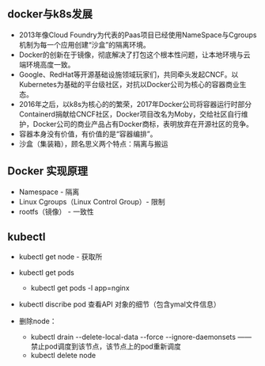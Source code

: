 ## docker与k8s发展

- 2013年像Cloud Foundry为代表的Paas项目已经使用NameSpace与Cgroups机制为每一个应用创建“沙盒”的隔离环境。
- Docker的创新在于镜像，彻底解决了打包这个根本性问题，让本地环境与云端环境高度一致。
- Google、RedHat等开源基础设施领域玩家们，共同牵头发起CNCF。以Kubernetes为基础的平台级社区，对抗以Docker公司为核心的容器商业生态。
- 2016年之后，以k8s为核心的的繁荣，2017年Docker公司将容器运行时部分Containerd捐献给CNCF社区，Docker项目改名为Moby，交给社区自行维护，Docker公司的商业产品占有Docker商标，表明放弃在开源社区的竞争。
- 容器本身没有价值，有价值的是“容器编排”。
- 沙盒（集装箱），顾名思义两个特点：隔离与搬运

## Docker 实现原理

- Namespace - 隔离
- Linux Cgroups（Linux Control Group）- 限制
- rootfs（镜像） - 一致性

## kubectl

- kubectl get node - 获取所

- kubectl get pods

  - kubectl get pods -l app=nginx

- kubectl discribe pod <pod-name>   查看API 对象的细节（包含ymal文件信息）

- 删除node：

  - kubectl drain <nodename> --delete-local-data --force --ignore-daemonsets    ——禁止pod调度到该节点，该节点上的pod重新调度
  - kubectl delete node <nodename>

  

